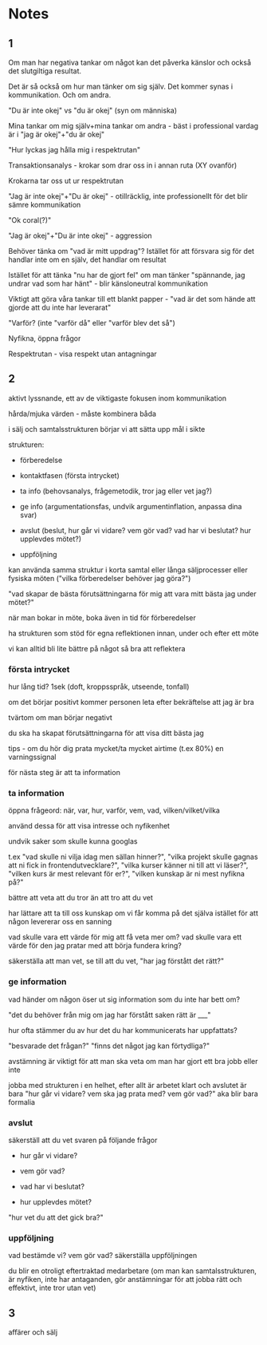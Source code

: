 # Notes

## 1

Om man har negativa tankar om något kan det påverka känslor och också det slutgiltiga resultat.

Det är så också om hur man tänker om sig själv. Det kommer synas i kommunikation. Och om andra.

"Du är inte okej" vs "du är okej" (syn om människa)

Mina tankar om mig själv+mina tankar om andra - bäst i professional vardag är i "jag är okej"+"du är okej"

"Hur lyckas jag hålla mig i respektrutan"

Transaktionsanalys - krokar som drar oss in i annan ruta (XY ovanför)

Krokarna tar oss ut ur respektrutan

"Jag är inte okej"+"Du är okej" - otillräcklig, inte professionellt för det blir sämre kommunikation

"Ok coral(?)"

"Jag är okej"+"Du är inte okej" - aggression

Behöver tänka om "vad är mitt uppdrag"? Istället för att försvara sig för det handlar inte om en själv, det handlar om resultat

Istället för att tänka "nu har de gjort fel" om man tänker "spännande, jag undrar vad som har hänt" - blir känsloneutral kommunikation

Viktigt att göra våra tankar till ett blankt papper - "vad är det som hände att gjorde att du inte har leverarat"

"Varför? (inte "varför då" eller "varför blev det så")

Nyfikna, öppna frågor

Respektrutan - visa respekt utan antagningar

## 2

aktivt lyssnande, ett av de viktigaste fokusen inom kommunikation

hårda/mjuka värden - måste kombinera båda

i sälj och samtalsstrukturen börjar vi att sätta upp mål i sikte

strukturen:

- förberedelse

- kontaktfasen (första intrycket)

- ta info (behovsanalys, frågemetodik, tror jag eller vet jag?)

- ge info (argumentationsfas, undvik argumentinflation, anpassa dina svar)

- avslut (beslut, hur går vi vidare? vem gör vad? vad har vi beslutat? hur upplevdes mötet?)

- uppföljning

kan använda samma struktur i korta samtal eller långa säljprocesser eller fysiska möten ("vilka förberedelser behöver jag göra?")

"vad skapar de bästa förutsättningarna för mig att vara mitt bästa jag under mötet?"

när man bokar in möte, boka även in tid för förberedelser

ha strukturen som stöd för egna reflektionen innan, under och efter ett möte

vi kan alltid bli lite bättre på något så bra att reflektera

### första intrycket

hur lång tid? 1sek (doft, kroppsspråk, utseende, tonfall)

om det börjar positivt kommer personen leta efter bekräftelse att jag är bra

tvärtom om man börjar negativt

du ska ha skapat förutsättningarna för att visa ditt bästa jag

tips - om du hör dig prata mycket/ta mycket airtime (t.ex 80%) en varningssignal

för nästa steg är att ta information

### ta information

öppna frågeord: när, var, hur, varför, vem, vad, vilken/vilket/vilka

använd dessa för att visa intresse och nyfikenhet

undvik saker som skulle kunna googlas

t.ex "vad skulle ni vilja idag men sällan hinner?", "vilka projekt skulle gagnas att ni fick in frontendutvecklare?", "vilka kurser känner ni till att vi läser?", "vilken kurs är mest relevant för er?", "vilken kunskap är ni mest nyfikna på?"

bättre att veta att du tror än att tro att du vet

har lättare att ta till oss kunskap om vi får komma på det själva istället för att någon levererar oss en sanning

vad skulle vara ett värde för mig att få veta mer om? vad skulle vara ett värde för den jag pratar med att börja fundera kring?

säkerställa att man vet, se till att du vet, "har jag förstått det rätt?"

### ge information

vad händer om någon öser ut sig information som du inte har bett om?

"det du behöver från mig om jag har förstått saken rätt är ___"

hur ofta stämmer du av hur det du har kommunicerats har uppfattats?

"besvarade det frågan?" "finns det något jag kan förtydliga?"

avstämning är viktigt för att man ska veta om man har gjort ett bra jobb eller inte

jobba med strukturen i en helhet, efter allt är arbetet klart och avslutet är bara "hur går vi vidare? vem ska jag prata med? vem gör vad?" aka blir bara formalia

### avslut

säkerställ att du vet svaren på följande frågor

- hur går vi vidare?

- vem gör vad?

- vad har vi beslutat?

- hur upplevdes mötet?

"hur vet du att det gick bra?"

### uppföljning

vad bestämde vi? vem gör vad? säkerställa uppföljningen

du blir en otroligt eftertraktad medarbetare (om man kan samtalsstrukturen, är nyfiken, inte har antaganden, gör anstämningar för att jobba rätt och effektivt, inte tror utan vet)

## 3

affärer och sälj

